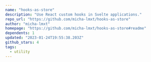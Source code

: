 ```yaml
---
name: "hooks-as-store"
description: "Use React custom hooks in Svelte applications."
repo_url: "https://github.com/micha-lmxt/hooks-as-store"
author: "micha-lmxt"
homepage: "https://github.com/micha-lmxt/hooks-as-store#readme"
dependents: 1
updated: "2023-01-24T19:55:38.203Z"
github_stars: 4
tags: 
  - utility
---
```

